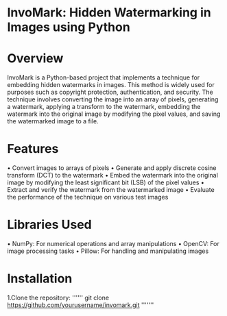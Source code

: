 # InvoMark: Hidden Watermarking in Images using Python
# Overview
InvoMark is a Python-based project that implements a technique for embedding hidden watermarks in images. This method is widely used for purposes such as copyright protection, authentication, and security. The technique involves converting the image into an array of pixels, generating a watermark, applying a transform to the watermark, embedding the watermark into the original image by modifying the pixel values, and saving the watermarked image to a file.
# Features
• Convert images to arrays of pixels
• Generate and apply discrete cosine transform (DCT) to the watermark
• Embed the watermark into the original image by modifying the least significant bit (LSB) of the pixel values
• Extract and verify the watermark from the watermarked image
• Evaluate the performance of the technique on various test images
# Libraries Used
• NumPy: For numerical operations and array manipulations
• OpenCV: For image processing tasks
• Pillow: For handling and manipulating images
# Installation
1.Clone the repository:
''''''
git clone https://github.com/yourusername/invomark.git
'''''''
